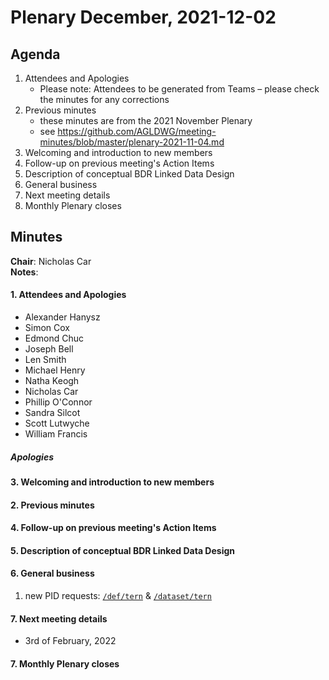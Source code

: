 # Plenary December, 2021-12-02

## Agenda

1. Attendees and Apologies
    * Please note: Attendees to be generated from Teams – please check the minutes for any corrections
2. Previous minutes
    * these minutes are from the 2021 November Plenary
    * see https://github.com/AGLDWG/meeting-minutes/blob/master/plenary-2021-11-04.md
3. Welcoming and introduction to new members
4. Follow-up on previous meeting's Action Items
5. Description of conceptual BDR Linked Data Design
6. General business 
7. Next meeting details
8. Monthly Plenary closes

## Minutes

**Chair**: Nicholas Car  
**Notes**: 

#### 1. Attendees and Apologies

* Alexander Hanysz
* Simon Cox
* Edmond Chuc
* Joseph Bell
* Len Smith
* Michael Henry
* Natha Keogh
* Nicholas Car
* Phillip O'Connor
* Sandra Silcot
* Scott Lutwyche
* William Francis

##### Apologies

#### 3. Welcoming and introduction to new members 
    
#### 2. Previous minutes

#### 4. Follow-up on previous meeting's Action Items

#### 5. Description of conceptual BDR Linked Data Design

#### 6. General business 

1. new PID requests: [`/def/tern`](https://catalogue.linked.data.gov.au/resource/225) & [`/dataset/tern`](https://catalogue.linked.data.gov.au/resource/226)

#### 7. Next meeting details

* 3rd of February, 2022

#### 7. Monthly Plenary closes
